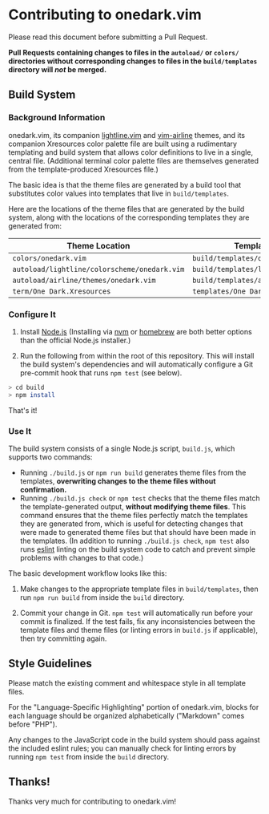# Contributing to onedark.vim

Please read this document before submitting a Pull Request.

**Pull Requests containing changes to files in the `autoload/` or `colors/` directories without corresponding changes to files in the `build/templates` directory will _not_ be merged.**

## Build System

### Background Information

onedark.vim, its companion [lightline.vim](https://github.com/itchyny/lightline.vim) and [vim-airline](https://github.com/vim-airline/vim-airline) themes, and its companion Xresources color palette file are built using a rudimentary templating and build system that allows color definitions to live in a single, central file. (Additional terminal color palette files are themselves generated from the template-produced Xresources file.)

The basic idea is that the theme files are generated by a build tool that substitutes color values into templates that live in `build/templates`.

Here are the locations of the theme files that are generated by the build system, along with the locations of the corresponding templates they are generated from:

| Theme Location                               | Template Location                        |
|----------------------------------------------|------------------------------------------|
| `colors/onedark.vim`                         | `build/templates/onedark.template.vim`   |
| `autoload/lightline/colorscheme/onedark.vim` | `build/templates/lightline.template.vim` |
| `autoload/airline/themes/onedark.vim`        | `build/templates/airline.template.vim`   |
| `term/One Dark.Xresources`                   | `templates/One Dark.Xresources`          |

### Configure It

1) Install [Node.js](https://nodejs.org/en/) (Installing via [nvm](https://github.com/creationix/nvm) or [homebrew](https://brew.sh) are both better options than the official Node.js installer.)

2) Run the following from within the root of this repository. This will install the build system's dependencies and will automatically configure a Git pre-commit hook that runs `npm test` (see below).

```bash
> cd build
> npm install
```

That's it!

### Use It

The build system consists of a single Node.js script, `build.js`, which supports two commands:

* Running `./build.js` or `npm run build` generates theme files from the templates, **overwriting changes to the theme files without confirmation.**
* Running `./build.js check` or `npm test` checks that the theme files match the template-generated output, **without modifying theme files**. This command ensures that the theme files perfectly match the templates they are generated from, which is useful for detecting changes that were made to generated theme files but that should have been made in the templates. (In addition to running `./build.js check`, `npm test` also runs [eslint](http://eslint.org) linting on the build system code to catch and prevent simple problems with changes to that code.)

The basic development workflow looks like this:

1. Make changes to the appropriate template files in `build/templates`, then run `npm run build` from inside the `build` directory.

2. Commit your change in Git. `npm test` will automatically run before your commit is finalized. If the test fails, fix any inconsistencies between the template files and theme files (or linting errors in `build.js` if applicable), then try committing again.

## Style Guidelines

Please match the existing comment and whitespace style in all template files.

For the "Language-Specific Highlighting" portion of onedark.vim, blocks for each language should be organized alphabetically ("Markdown" comes before "PHP").

Any changes to the JavaScript code in the build system should pass against the included eslint rules; you can manually check for linting errors by running `npm test` from inside the `build` directory.

## Thanks!

Thanks very much for contributing to onedark.vim!
